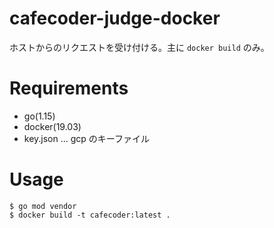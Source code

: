# cafecoder-judge-docker
ホストからのリクエストを受け付ける。主に `docker build` のみ。

# Requirements
+ go(1.15)
+ docker(19.03)
+ key.json ... gcp のキーファイル

# Usage
```console
$ go mod vendor
$ docker build -t cafecoder:latest .
```